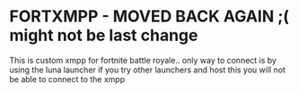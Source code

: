 # FORTXMPP - MOVED BACK AGAIN ;( might not be last change

This is custom xmpp for fortnite battle royale.. only way to connect is by using the luna launcher if you try other launchers and host this you will not be able to connect to the xmpp